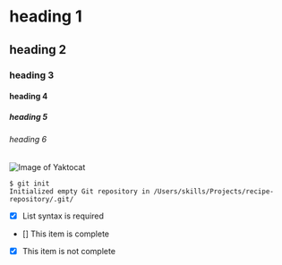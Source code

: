 # heading 1
## heading 2
### heading 3
#### heading 4
##### heading 5
###### heading 6



![Image of Yaktocat](https://octodex.github.com/images/yaktocat.png)



```
$ git init
Initialized empty Git repository in /Users/skills/Projects/recipe-repository/.git/
```

- [x] List syntax is required
- [] This item is complete
- [x] This item is not complete
